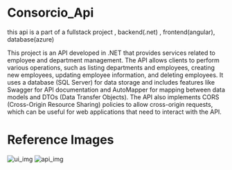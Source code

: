 # Consorcio_Api
this api is a part of a fullstack project , backend(.net) , frontend(angular), database(azure)

This project is an API developed in .NET that provides services related to employee and department management. The API allows clients to perform various operations, such as listing departments and employees, creating new employees, updating employee information, and deleting employees. It uses a database (SQL Server) for data storage and includes features like Swagger for API documentation and AutoMapper for mapping between data models and DTOs (Data Transfer Objects). The API also implements CORS (Cross-Origin Resource Sharing) policies to allow cross-origin requests, which can be useful for web applications that need to interact with the API.

# Reference Images

![ui_img](https://github.com/RiandryDevelop/Consorcio_Api/assets/81061489/5dca27d4-8709-4e8e-a347-7798f3070dcb)
![api_img](https://github.com/RiandryDevelop/Consorcio_Api/assets/81061489/ef02a231-a2fc-4378-b4e5-3b46ed6f6c74)
